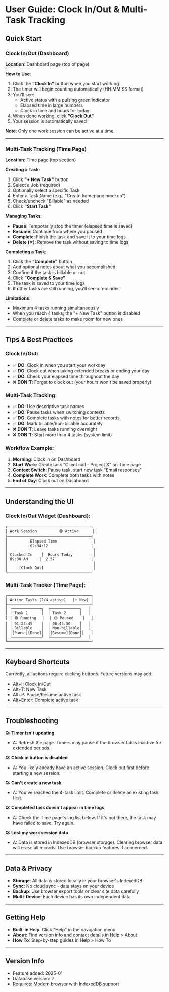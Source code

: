 # User Guide: Clock In/Out & Multi-Task Tracking

## Quick Start

### Clock In/Out (Dashboard)

**Location**: Dashboard page (top of page)

**How to Use**:
1. Click the **"Clock In"** button when you start working
2. The timer will begin counting automatically (HH:MM:SS format)
3. You'll see:
   - Active status with a pulsing green indicator
   - Elapsed time in large numbers
   - Clock in time and hours for today
4. When done working, click **"Clock Out"**
5. Your session is automatically saved

**Note**: Only one work session can be active at a time.

---

### Multi-Task Tracking (Time Page)

**Location**: Time page (top section)

**Creating a Task**:
1. Click **"+ New Task"** button
2. Select a Job (required)
3. Optionally select a specific Task
4. Enter a Task Name (e.g., "Create homepage mockup")
5. Check/uncheck "Billable" as needed
6. Click **"Start Task"**

**Managing Tasks**:
- **Pause**: Temporarily stop the timer (elapsed time is saved)
- **Resume**: Continue from where you paused
- **Complete**: Finish the task and save it to your time logs
- **Delete (✕)**: Remove the task without saving to time logs

**Completing a Task**:
1. Click the **"Complete"** button
2. Add optional notes about what you accomplished
3. Confirm if the task is billable or not
4. Click **"Complete & Save"**
5. The task is saved to your time logs
6. If other tasks are still running, you'll see a reminder

**Limitations**:
- Maximum 4 tasks running simultaneously
- When you reach 4 tasks, the "+ New Task" button is disabled
- Complete or delete tasks to make room for new ones

---

## Tips & Best Practices

### Clock In/Out:
- ✅ **DO**: Clock in when you start your workday
- ✅ **DO**: Clock out when taking extended breaks or ending your day
- ✅ **DO**: Check your elapsed time throughout the day
- ❌ **DON'T**: Forget to clock out (your hours won't be saved properly)

### Multi-Task Tracking:
- ✅ **DO**: Use descriptive task names
- ✅ **DO**: Pause tasks when switching contexts
- ✅ **DO**: Complete tasks with notes for better records
- ✅ **DO**: Mark billable/non-billable accurately
- ❌ **DON'T**: Leave tasks running overnight
- ❌ **DON'T**: Start more than 4 tasks (system limit)

### Workflow Example:
1. **Morning**: Clock in on Dashboard
2. **Start Work**: Create task "Client call - Project X" on Time page
3. **Context Switch**: Pause task, start new task "Email responses"
4. **Complete Work**: Complete both tasks with notes
5. **End of Day**: Clock out on Dashboard

---

## Understanding the UI

### Clock In/Out Widget (Dashboard):
```
┌─────────────────────────────────────┐
│ Work Session          🟢 Active      │
├─────────────────────────────────────┤
│          Elapsed Time                │
│          02:34:12                   │
│                                      │
│ Clocked In    │  Hours Today         │
│ 09:30 AM     │  2.57                │
│                                      │
│     [Clock Out]                      │
└─────────────────────────────────────┘
```

### Multi-Task Tracker (Time Page):
```
┌─────────────────────────────────────┐
│ Active Tasks (2/4 active)   [+ New] │
├─────────────────────────────────────┤
│ ┌─────────────┐  ┌─────────────┐   │
│ │ Task 1      │  │ Task 2      │   │
│ │ 🟢 Running   │  │ 🟡 Paused    │   │
│ │ 01:23:45    │  │ 00:45:30    │   │
│ │ Billable    │  │ Non-billable│   │
│ │[Pause][Done]│  │[Resume][Done]│   │
│ └─────────────┘  └─────────────┘   │
└─────────────────────────────────────┘
```

---

## Keyboard Shortcuts

Currently, all actions require clicking buttons. Future versions may add:
- Alt+I: Clock In/Out
- Alt+T: New Task
- Alt+P: Pause/Resume active task
- Alt+Enter: Complete active task

---

## Troubleshooting

**Q: Timer isn't updating**
- A: Refresh the page. Timers may pause if the browser tab is inactive for extended periods.

**Q: Clock in button is disabled**
- A: You likely already have an active session. Clock out first before starting a new session.

**Q: Can't create a new task**
- A: You've reached the 4-task limit. Complete or delete an existing task first.

**Q: Completed task doesn't appear in time logs**
- A: Check the Time page's log list below. If it's not there, the task may have failed to save. Try again.

**Q: Lost my work session data**
- A: Data is stored in IndexedDB (browser storage). Clearing browser data will erase all records. Use browser backup features if concerned.

---

## Data & Privacy

- **Storage**: All data is stored locally in your browser's IndexedDB
- **Sync**: No cloud sync - data stays on your device
- **Backup**: Use browser export tools or clear site data carefully
- **Multi-Device**: Each device has its own independent data

---

## Getting Help

- **Built-in Help**: Click "Help" in the navigation menu
- **About**: Find version info and contact details in Help > About
- **How To**: Step-by-step guides in Help > How To

---

## Version Info

- Feature added: 2025-01
- Database version: 2
- Requires: Modern browser with IndexedDB support
